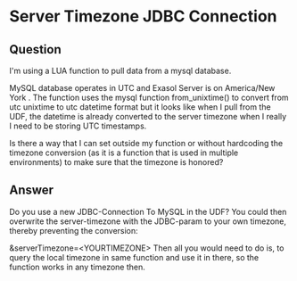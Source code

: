 # Server Timezone JDBC Connection

## Question
I'm using a LUA function to pull data from a mysql database.  

MySQL database operates in UTC and Exasol Server is on America/New York . The function uses the mysql function from_unixtime() to convert from utc unixtime to utc datetime format but it looks like when I pull from the UDF, the datetime is already converted to the server timezone when I really I need to be storing UTC timestamps. 

Is there a way that I can set outside my function or without hardcoding the timezone conversion (as it is a function that is used in multiple environments) to make sure that the timezone is honored?

## Answer
Do you use a new JDBC-Connection To MySQL in the UDF? You could then overwrite the server-timezone with the JDBC-param to your own timezone, thereby preventing the conversion:

&serverTimezone=&lt;YOURTIMEZONE&gt;
Then all you would need to do is, to query the local timezone in same function and use it in there, so the function works in any timezone then.